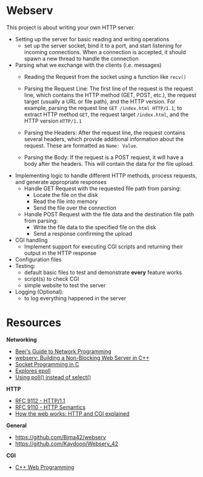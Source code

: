 # Webserv
This project is about writing your own HTTP server.
- Setting up the server for basic reading and writing operations
    - set up the server socket, bind it to a port, and start listening for incoming connections. When a connection is accepted, it should spawn a new thread to handle  the connection 
- Parsing what we exchange with the clients (i.e. messages)
    - Reading the Request from the socket using a function like `recv()`
    - Parsing the Request Line: The first line of the request is the request line, which contains the HTTP method (GET, POST, etc.), the request target (usually a URL or file path), and the HTTP version. For example, parsing the request line `GET /index.html HTTP/1.1`, to extract HTTP method `GET`, the request target `/index.html`, and the HTTP version `HTTP/1.1`

    - Parsing the Headers: After the request line, the request contains several headers, which provide additional information about the request. These are formatted as `Name: Value`. 
    - Parsing the Body: If the request is a POST request, it will have a body after the headers. This will contain the data for the file upload. 
- Implementing logic to handle different HTTP methods, process requests, and generate appropriate responses
    - Handle GET Request with the requested file path from parsing:
        - Locate the file on the disk
        - Read the file into memory
        - Send the file over the connection
    - Handle POST Request with the file data and the destination file path from parsing:
        - Write the file data to the specified file on the disk
        - Send a response confirming the upload
- CGI handling
    - Implement support for executing CGI scripts and returning their output in the HTTP response 
- Configuration files
- Testing:
    - default basic files to test and demonstrate **every** feature works
    - script(s) to check CGI
    - simple website to test the server
- Logging (Optional):
  - to log everything happened in the server

# Resources
__Networking__
- [Beej's Guide to Network Programming](https://beej.us/guide/bgnet/html/split/)
- [webserv: Building a Non-Blocking Web Server in C++](https://m4nnb3ll.medium.com/webserv-building-a-non-blocking-web-server-in-c-98-a-42-project-04c7365e4ec7)
- [Socket Programming in C](https://www.geeksforgeeks.org/socket-programming-cc/)
- [Explores epoll](https://copyconstruct.medium.com/the-method-to-epolls-madness-d9d2d6378642)
- [Using poll() instead of select()](https://www.ibm.com/docs/en/i/7.4?topic=designs-using-poll-instead-select)

__HTTP__
- [RFC 9112 - HTTP/1.1](https://www.rfc-editor.org/rfc/rfc9112.html)
- [RFC 9110 - HTTP Semantics](https://www.rfc-editor.org/rfc/rfc9110.html)
- [How the web works: HTTP and CGI explained](https://www.garshol.priv.no/download/text/http-tut.html)

__General__
- https://github.com/Bima42/webserv
- https://github.com/Kaydooo/Webserv_42

__CGI__
- [C++ Web Programming](https://www.tutorialspoint.com/cplusplus/cpp_web_programming.htm)
